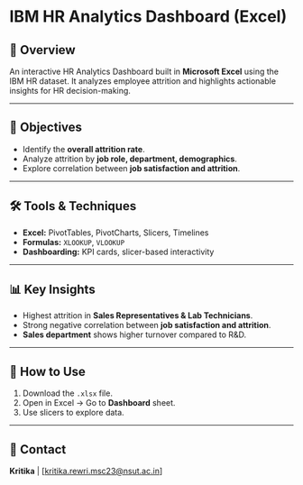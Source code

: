 # IBM HR Analytics Dashboard (Excel)

## 📌 Overview  
An interactive HR Analytics Dashboard built in **Microsoft Excel** using the IBM HR dataset. It analyzes employee attrition and highlights actionable insights for HR decision-making.  

---

## 🎯 Objectives  
- Identify the **overall attrition rate**.  
- Analyze attrition by **job role, department, demographics**.  
- Explore correlation between **job satisfaction and attrition**.  

---

## 🛠 Tools & Techniques  
- **Excel:** PivotTables, PivotCharts, Slicers, Timelines  
- **Formulas:** `XLOOKUP`, `VLOOKUP`  
- **Dashboarding:** KPI cards, slicer-based interactivity  

---

## 📊 Key Insights  
- Highest attrition in **Sales Representatives & Lab Technicians**.  
- Strong negative correlation between **job satisfaction and attrition**.  
- **Sales department** shows higher turnover compared to R&D.  

---

## 🚀 How to Use  
1. Download the `.xlsx` file.  
2. Open in Excel → Go to **Dashboard** sheet.  
3. Use slicers to explore data.  

---

## 👤 Contact  
**Kritika** | [kritika.rewri.msc23@nsut.ac.in]
